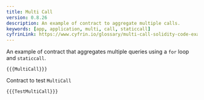 ```yaml
---
title: Multi Call
version: 0.8.26
description: An example of contract to aggregate multiple calls.
keywords: [app, application, multi, call, staticcall]
cyfrinLink: https://www.cyfrin.io/glossary/multi-call-solidity-code-example
---
```


An example of contract that aggregates multiple queries using a `for` loop and `staticcall`.

```solidity
{{{MultiCall}}}
```

Contract to test `MultiCall`

```solidity
{{{TestMultiCall}}}
```

